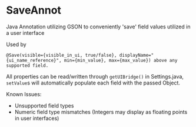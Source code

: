 # SaveAnnot
Java Annotation utilizing GSON to conveniently 'save' field values utilized in a user interface

Used by 
```
@Save(visible={visible_in_ui, true/false}, displayName="{ui_name_reference}", min={min_value}, max={max_value}) above any supported field.
```

All properties can be read/written through `getUIBridge()` in Settings.java, `setValue`s will automatically populate each field with the passed Object.

Known Issues:
- Unsupported field types
- Numeric field type mismatches (Integers may display as floating points in user interfaces)
